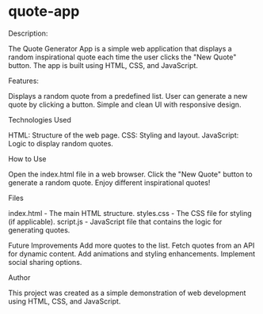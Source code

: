 # quote-app
Description:

The Quote Generator App is a simple web application that displays a random
inspirational quote each time the user clicks the "New Quote" button. 
The app is built using HTML, CSS, and JavaScript.


Features:

Displays a random quote from a predefined list.
User can generate a new quote by clicking a button.
Simple and clean UI with responsive design.


Technologies Used

HTML: Structure of the web page.
CSS: Styling and layout.
JavaScript: Logic to display random quotes.


How to Use

Open the index.html file in a web browser.
Click the "New Quote" button to generate a random quote.
Enjoy different inspirational quotes!


Files

index.html - The main HTML structure.
styles.css - The CSS file for styling (if applicable).
script.js - JavaScript file that contains the logic for generating quotes.


Future Improvements
Add more quotes to the list.
Fetch quotes from an API for dynamic content.
Add animations and styling enhancements.
Implement social sharing options.

Author

This project was created as a simple demonstration of web development using HTML, CSS, and JavaScript.


